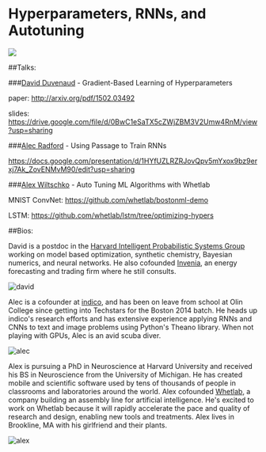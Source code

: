 **Hyperparameters, RNNs, and Autotuning**
===================

<a href="https://github.com/gwulfs/bostonml/tree/master/8.%20hyperparameters%2C%20RNNs%2C%20and%20autotuning"><img src="http://i.imgur.com/FQTXYEZ.png"></a>

##Talks:

###[David Duvenaud](http://mlg.eng.cam.ac.uk/duvenaud/) - Gradient-Based Learning of Hyperparameters

paper: http://arxiv.org/pdf/1502.03492

slides: https://drive.google.com/file/d/0BwC1eSaTX5cZWjZBM3V2Umw4RnM/view?usp=sharing

###[Alec Radford](github.com/newmu) - Using Passage to Train RNNs

https://docs.google.com/presentation/d/1HYfUZLRZRJovQpv5mYxox9bz9erxj7Ak_ZovENMvM90/edit?usp=sharing

###[Alex Wiltschko](https://github.com/alexbw) - Auto Tuning ML Algorithms with Whetlab

MNIST ConvNet: https://github.com/whetlab/bostonml-demo

LSTM: https://github.com/whetlab/lstm/tree/optimizing-hypers


##Bios:

David is a postdoc in the [Harvard Intelligent Probabilistic Systems Group](http://hips.seas.harvard.edu/) working on model based optimization, synthetic chemistry, Bayesian numerics, and neural networks. He also cofounded [Invenia](http://invenia.ca/), an energy forecasting and trading firm where he still consults.

![david](http://i.imgur.com/f8uFymp.jpg?1)

Alec is a cofounder at [indico](https://indico.io/), and has been on leave from school at Olin College since getting into Techstars for the Boston 2014 batch. He heads up indico's research efforts and has extensive experience applying RNNs and CNNs to text and image problems using Python's Theano library. When not playing with GPUs, Alec is an avid scuba diver.

![alec](http://i.imgur.com/j7fAbbM.jpg?1)

Alex is pursuing a PhD in Neuroscience at Harvard University and received his BS in Neuroscience from the University of Michigan. He has created mobile and scientific software used by tens of thousands of people in classrooms and laboratories around the world. Alex cofounded [Whetlab](https://www.whetlab.com/), a company building an assembly line for artificial intelligence. He's excited to work on Whetlab because it will rapidly accelerate the pace and quality of research and design, enabling new tools and treatments. Alex lives in Brookline, MA with his girlfriend and their plants. 

![alex](http://i.imgur.com/uR7Vkc1.jpg?1)